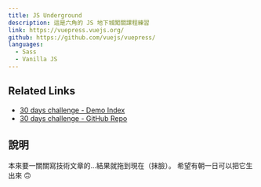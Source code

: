 ```yaml
---
title: JS Underground
description: 這是六角的 JS 地下城闖關課程練習
link: https://vuepress.vuejs.org/
github: https://github.com/vuejs/vuepress/
languages:
  - Sass
  - Vanilla JS
---
```


## Related Links

- [30 days challenge - Demo Index](https://lizwang50.github.io/js-underground/)
- [30 days challenge - GitHub Repo](https://github.com/lizwang50/js-underground)

## 說明

本來要一關關寫技術文章的...結果就拖到現在（抹臉）。
希望有朝一日可以把它生出來 :upside_down_face:
